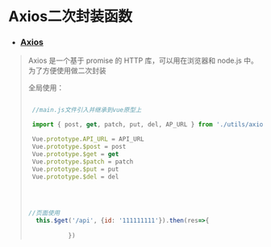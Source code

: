  # Axios二次封装函数





* ### [Axios](https://github.com/CloudEmperor/blog/blob/master/utils/axios/axios.js)
>
> Axios 是一个基于 promise 的 HTTP 库，可以用在浏览器和 node.js 中。为了方便使用做二次封装
> 
>
>
>
> 全局使用：
>
> ```javascript
>
>  //main.js文件引入并继承到vue原型上
>
>  import { post, get, patch, put, del, AP_URL } from './utils/axios'
>
>  Vue.prototype.API_URL = API_URL
>  Vue.prototype.$post = post
>  Vue.prototype.$get = get
>  Vue.prototype.$patch = patch
>  Vue.prototype.$put = put
>  Vue.prototype.$del = del
>  
>                           
>
>```
>
>```javascript
>
> //页面使用
>   this.$get('/api', {id: '111111111'}).then(res=>{
>                       
>            })
>
>```
